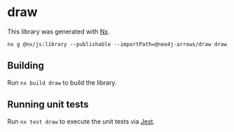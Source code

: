 # draw

This library was generated with [Nx](https://nx.dev).

```
nx g @nx/js:library --publishable --importPath=@neo4j-arrows/draw draw
```

## Building

Run `nx build draw` to build the library.

## Running unit tests

Run `nx test draw` to execute the unit tests via [Jest](https://jestjs.io).
